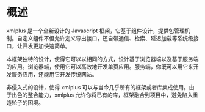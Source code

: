 # 概述

xmlplus 是一个全新设计的 Javascript 框架，它基于组件设计，提供包管理机制。自定义组件不但允许定义导出接口，还自带通信、检索、延迟加载等系统级接口，让开发更加快速简单。

本框架独特的设计，使得它可以以相同的方式，设计基于浏览器端以及基于服务端的应用。浏览器端，使用它可以高效地开发单页应用。服务端，你既可以用它来开发服务应用，还能用它开发传统网站。

非侵入式的设计，使得 xmlplus 可以与当今几乎所有的框架或者库集成使用。由于出色的整合能力，xmlplus 允许你将已有的库，框架融合到项目中，避免陷入重造轮子的困境。